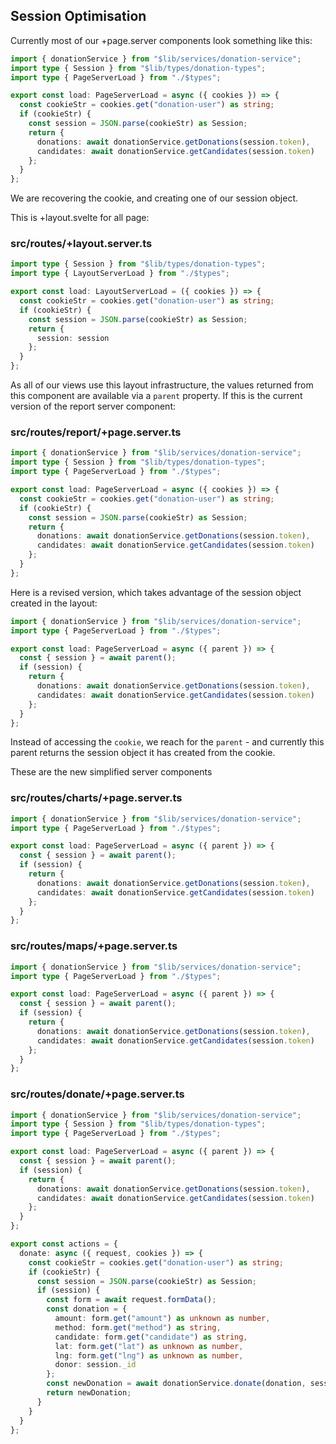## Session Optimisation

Currently most of our +page.server components look something like this:

~~~typescript
import { donationService } from "$lib/services/donation-service";
import type { Session } from "$lib/types/donation-types";
import type { PageServerLoad } from "./$types";

export const load: PageServerLoad = async ({ cookies }) => {
  const cookieStr = cookies.get("donation-user") as string;
  if (cookieStr) {
    const session = JSON.parse(cookieStr) as Session;
    return {
      donations: await donationService.getDonations(session.token),
      candidates: await donationService.getCandidates(session.token)
    };
  }
};
~~~

We are recovering the cookie, and creating one of our session object. 

This is +layout.svelte for all page:

### src/routes/+layout.server.ts

~~~typescript
import type { Session } from "$lib/types/donation-types";
import type { LayoutServerLoad } from "./$types";

export const load: LayoutServerLoad = ({ cookies }) => {
  const cookieStr = cookies.get("donation-user") as string;
  if (cookieStr) {
    const session = JSON.parse(cookieStr) as Session;
    return {
      session: session
    };
  }
};
~~~

As all of our views use this layout infrastructure, the values returned from this component are available via a `parent` property. If this is the current version of the report server component:

### src/routes/report/+page.server.ts

~~~typescript
import { donationService } from "$lib/services/donation-service";
import type { Session } from "$lib/types/donation-types";
import type { PageServerLoad } from "./$types";

export const load: PageServerLoad = async ({ cookies }) => {
  const cookieStr = cookies.get("donation-user") as string;
  if (cookieStr) {
    const session = JSON.parse(cookieStr) as Session;
    return {
      donations: await donationService.getDonations(session.token),
      candidates: await donationService.getCandidates(session.token)
    };
  }
};
~~~

Here is a revised version, which takes advantage of the session object created in the layout:

~~~typescript
import { donationService } from "$lib/services/donation-service";
import type { PageServerLoad } from "./$types";

export const load: PageServerLoad = async ({ parent }) => {
  const { session } = await parent();
  if (session) {
    return {
      donations: await donationService.getDonations(session.token),
      candidates: await donationService.getCandidates(session.token)
    };
  }
};
~~~

Instead of accessing the `cookie`, we reach for the `parent` - and currently this parent returns the session object it has created from the cookie.

These are the new simplified server components

### src/routes/charts/+page.server.ts

~~~typescript
import { donationService } from "$lib/services/donation-service";
import type { PageServerLoad } from "./$types";

export const load: PageServerLoad = async ({ parent }) => {
  const { session } = await parent();
  if (session) {
    return {
      donations: await donationService.getDonations(session.token),
      candidates: await donationService.getCandidates(session.token)
    };
  }
};
~~~

### src/routes/maps/+page.server.ts

~~~typescript
import { donationService } from "$lib/services/donation-service";
import type { PageServerLoad } from "./$types";

export const load: PageServerLoad = async ({ parent }) => {
  const { session } = await parent();
  if (session) {
    return {
      donations: await donationService.getDonations(session.token),
      candidates: await donationService.getCandidates(session.token)
    };
  }
};
~~~

### src/routes/donate/+page.server.ts

~~~typescript
import { donationService } from "$lib/services/donation-service";
import type { Session } from "$lib/types/donation-types";
import type { PageServerLoad } from "./$types";

export const load: PageServerLoad = async ({ parent }) => {
  const { session } = await parent();
  if (session) {
    return {
      donations: await donationService.getDonations(session.token),
      candidates: await donationService.getCandidates(session.token)
    };
  }
};

export const actions = {
  donate: async ({ request, cookies }) => {
    const cookieStr = cookies.get("donation-user") as string;
    if (cookieStr) {
      const session = JSON.parse(cookieStr) as Session;
      if (session) {
        const form = await request.formData();
        const donation = {
          amount: form.get("amount") as unknown as number,
          method: form.get("method") as string,
          candidate: form.get("candidate") as string,
          lat: form.get("lat") as unknown as number,
          lng: form.get("lng") as unknown as number,
          donor: session._id
        };
        const newDonation = await donationService.donate(donation, session.token);
        return newDonation;
      }
    }
  }
};
~~~

